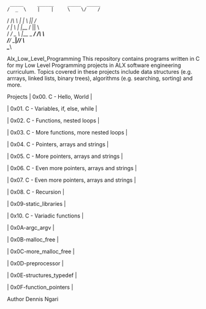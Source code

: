      _____     ______     _____  _____  
    /  _  \    |    |     \    \/    / 
   /  /_\  \   |    |      \   ||   /   
  /    |    \  |    |___   /   ||   \   
 /  __/ \__  \ |___ _ ___\/    /\    \  
/____/   \____\|_________/____/  \    \
                                  \____\

Alx_Low_Level_Programming
This repository contains programs written in C for my Low Level Programming projects in ALX software engineering curriculum. Topics covered in these projects include data structures (e.g. arrrays, linked lists, binary trees), algorithms (e.g. searching, sorting) and more.

Projects
| 0x00. C - Hello, World |

| 0x01. C - Variables, if, else, while |

| 0x02. C - Functions, nested loops |

| 0x03. C - More functions, more nested loops |

| 0x04. C - Pointers, arrays and strings |

| 0x05. C - More pointers, arrays and strings |

| 0x06. C - Even more pointers, arrays and strings |

| 0x07. C - Even more pointers, arrays and strings |

| 0x08. C - Recursion |

| 0x09-static_libraries |

| 0x10. C - Variadic functions |

| 0x0A-argc_argv |

| 0x0B-malloc_free |

| 0x0C-more_malloc_free |

| 0x0D-preprocessor |

| 0x0E-structures_typedef |

| 0x0F-function_pointers |



Author
Dennis Ngari

